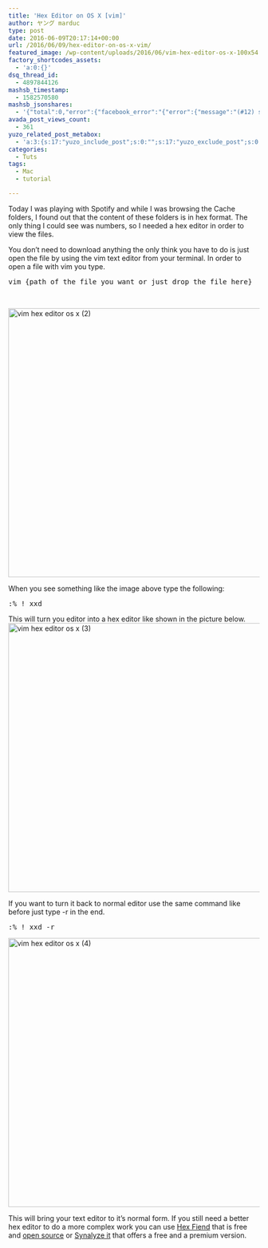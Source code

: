 ```yaml
---
title: 'Hex Editor on OS X [vim]'
author: ヤング marduc
type: post
date: 2016-06-09T20:17:14+00:00
url: /2016/06/09/hex-editor-on-os-x-vim/
featured_image: /wp-content/uploads/2016/06/vim-hex-editor-os-x-100x54.jpg
factory_shortcodes_assets:
  - 'a:0:{}'
dsq_thread_id:
  - 4897844126
mashsb_timestamp:
  - 1582570580
mashsb_jsonshares:
  - '{"total":0,"error":{"facebook_error":"{"error":{"message":"(#12) share field is deprecated for versions v2.9 and higher","type":"OAuthException","code":12,"fbtrace_id":"A1xUDcIWkHlhsKkV6_XQuBA"}}"},"facebook_total":0}'
avada_post_views_count:
  - 361
yuzo_related_post_metabox:
  - 'a:3:{s:17:"yuzo_include_post";s:0:"";s:17:"yuzo_exclude_post";s:0:"";s:21:"yuzo_disabled_related";N;}'
categories:
  - Tuts
tags:
  - Mac
  - tutorial

---
```

Today I was playing with Spotify and while I was browsing the Cache folders, I found out that the content of these folders is in hex format. The only thing I could see<!--more--> was numbers, so I needed a hex editor in order to view the files.

You don&#8217;t need to download anything the only think you have to do is just open the file by using the vim text editor from your terminal. In order to open a file with vim you type.

<pre class="brush: bash; title: ; notranslate" title="">vim {path of the file you want or just drop the file here}</pre>

&nbsp;

<img class="alignnone size-full wp-image-723" src="http://localhost/wp-content/uploads/2016/06/vim-hex-editor-os-x-2.png" alt="vim hex editor os x (2)" width="1000" height="539" srcset="http://localhost/wp-content/uploads/2016/06/vim-hex-editor-os-x-2.png 1000w, http://localhost/wp-content/uploads/2016/06/vim-hex-editor-os-x-2-300x162.png 300w, http://localhost/wp-content/uploads/2016/06/vim-hex-editor-os-x-2-768x414.png 768w, http://localhost/wp-content/uploads/2016/06/vim-hex-editor-os-x-2-100x54.png 100w, http://localhost/wp-content/uploads/2016/06/vim-hex-editor-os-x-2-862x465.png 862w" sizes="(max-width: 1000px) 100vw, 1000px" /> 

When you see something like the image above type the following:

<pre class="brush: bash; title: ; notranslate" title="">:% ! xxd</pre>

This will turn you editor into a hex editor like shown in the picture below. [<img class="alignnone size-full wp-image-724" src="http://localhost/wp-content/uploads/2016/06/vim-hex-editor-os-x-3.png" alt="vim hex editor os x (3)" width="1000" height="539" srcset="http://localhost/wp-content/uploads/2016/06/vim-hex-editor-os-x-3.png 1000w, http://localhost/wp-content/uploads/2016/06/vim-hex-editor-os-x-3-300x162.png 300w, http://localhost/wp-content/uploads/2016/06/vim-hex-editor-os-x-3-768x414.png 768w, http://localhost/wp-content/uploads/2016/06/vim-hex-editor-os-x-3-100x54.png 100w, http://localhost/wp-content/uploads/2016/06/vim-hex-editor-os-x-3-862x465.png 862w" sizes="(max-width: 1000px) 100vw, 1000px" />][1]

If you want to turn it back to normal editor use the same command like before just type -r in the end.

<pre class="brush: bash; title: ; notranslate" title="">:% ! xxd -r</pre>

[<img class="alignnone size-full wp-image-725" src="http://localhost/wp-content/uploads/2016/06/vim-hex-editor-os-x-4.png" alt="vim hex editor os x (4)" width="1000" height="539" srcset="http://localhost/wp-content/uploads/2016/06/vim-hex-editor-os-x-4.png 1000w, http://localhost/wp-content/uploads/2016/06/vim-hex-editor-os-x-4-300x162.png 300w, http://localhost/wp-content/uploads/2016/06/vim-hex-editor-os-x-4-768x414.png 768w, http://localhost/wp-content/uploads/2016/06/vim-hex-editor-os-x-4-100x54.png 100w, http://localhost/wp-content/uploads/2016/06/vim-hex-editor-os-x-4-862x465.png 862w" sizes="(max-width: 1000px) 100vw, 1000px" />][2]

This will bring your text editor to it&#8217;s normal form. If you still need a better hex editor to do a more complex work you can use [Hex Fiend][3] that is free and [open source][4] or [Synalyze it][5] that offers a free and a premium version.

 [1]: http://localhost/wp-content/uploads/2016/06/vim-hex-editor-os-x-3.png
 [2]: http://localhost/wp-content/uploads/2016/06/vim-hex-editor-os-x-4.png
 [3]: http://ridiculousfish.com/hexfiend/
 [4]: https://github.com/ridiculousfish/HexFiend
 [5]: https://www.synalysis.net/